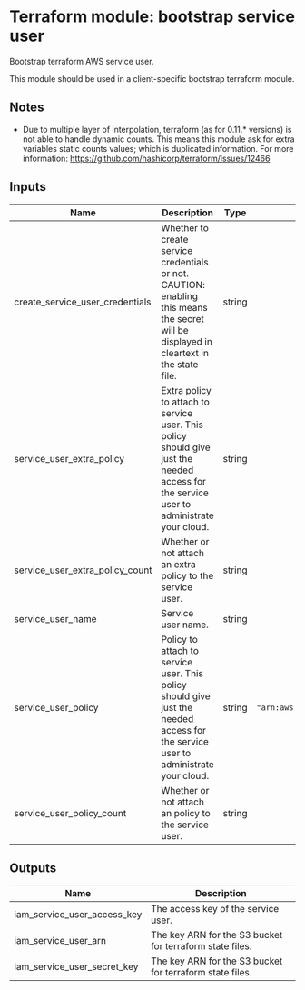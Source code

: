 # Terraform module: bootstrap service user

Bootstrap terraform AWS service user.

This module should be used in a client-specific bootstrap terraform module.

## Notes

* Due to multiple layer of interpolation, terraform (as for 0.11.* versions) is not able to handle dynamic counts.
This means this module ask for extra variables static counts values; which is duplicated information.
For more information: https://github.com/hashicorp/terraform/issues/12466

<!-- BEGINNING OF PRE-COMMIT-TERRAFORM DOCS HOOK -->
## Inputs

| Name | Description | Type | Default | Required |
|------|-------------|:----:|:-----:|:-----:|
| create\_service\_user\_credentials | Whether to create service credentials or not. CAUTION: enabling this means the secret will be displayed in cleartext in the state file. | string | `"0"` | no |
| service\_user\_extra\_policy | Extra policy to attach to service user. This policy should give just the needed access for the service user to administrate your cloud. | string | `""` | no |
| service\_user\_extra\_policy\_count | Whether or not attach an extra policy to the service user. | string | `"0"` | no |
| service\_user\_name | Service user name. | string | `"automated-deployer"` | no |
| service\_user\_policy | Policy to attach to service user. This policy should give just the needed access for the service user to administrate your cloud. | string | `"arn:aws:iam::aws:policy/AdministratorAccess"` | no |
| service\_user\_policy\_count | Whether or not attach an policy to the service user. | string | `"1"` | no |

## Outputs

| Name | Description |
|------|-------------|
| iam\_service\_user\_access\_key | The access key of the service user. |
| iam\_service\_user\_arn | The key ARN for the S3 bucket for terraform state files. |
| iam\_service\_user\_secret\_key | The key ARN for the S3 bucket for terraform state files. |

<!-- END OF PRE-COMMIT-TERRAFORM DOCS HOOK -->
